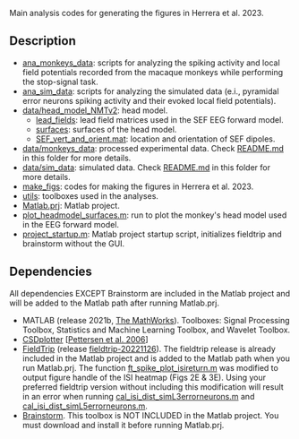 
Main analysis codes for generating the figures in Herrera et al. 2023.

## Description
- [ana_monkeys_data](ana_monkeys_data): scripts for analyzing the spiking activity and local field potentials recorded from the macaque monkeys while performing the stop-signal task. 
- [ana_sim_data](ana_sim_data): scripts for analyzing the simulated data (e.i., pyramidal error neurons spiking activity and their evoked local field potentials).
- [data/head_model_NMTv2](data\head_model_NMTv2): head model.
    - [lead_fields](data\head_model_NMTv2\lead_fields): lead field matrices used in the SEF EEG forward model.
    - [surfaces](data\head_model_NMTv2\surfaces): surfaces of the head model.
    - [SEF_vert_and_orient.mat](data\head_model_NMTv2\SEF_vert_and_orient.mat): location and orientation of SEF dipoles.
- [data/monkeys_data](data\monkeys_data): processed experimental data. Check [README.md](data\monkeys_data\README.md) in this folder for more details.
- [data/sim_data](data\sim_data): simulated data. Check [README.md](data\sim_data\README.md) in this folder for more details.
- [make_figs](make_figs): codes for making the figures in Herrera et al. 2023.
- [utils](utils): toolboxes used in the analyses.
- [Matlab.prj](Matlab.prj): Matlab project.
- [plot_headmodel_surfaces.m](plot_headmodel_surfaces.m): run to plot the monkey's head model used in the EEG forward model.
- [project_startup.m](project_startup.m): Matlab project startup script, initializes fieldtrip and brainstorm without the GUI.

## Dependencies
All dependencies EXCEPT Brainstorm are included in the Matlab project and will be added to the Matlab path after running Matlab.prj. 
- MATLAB (release 2021b, [The MathWorks](https://www.mathworks.com/?s_tid=gn_logo)). Toolboxes: Signal Processing Toolbox, Statistics and Machine Learning Toolbox, and Wavelet Toolbox.
- [CSDplotter](src_matlab\utils\CSDplotter-0.1.1) [[Pettersen et al. 2006](10.1016/j.jneumeth.2005.12.005)]
- [FieldTrip](https://www.fieldtriptoolbox.org/) (release [fieldtrip-20221126](src_matlab\utils\fieldtrip-20221126)). The fieldtrip release is already included in the Matlab project and is added to the Matlab path when you run Matlab.prj. The function [ft_spike_plot_isireturn.m](utils\fieldtrip-20221126\contrib\spike\ft_spike_plot_isireturn.m) was modified to output figure handle of the ISI heatmap (Figs 2E & 3E). Using your preferred fieldtrip version without including this modification will result in an error when running [cal_isi_dist_simL3errorneurons.m](src_matlab\ana_sim_data\cal_isi_dist_simL3errorneurons.m) and [cal_isi_dist_simL5errorneurons.m](src_matlab\ana_sim_data\cal_isi_dist_simL5errorneurons.m).
- [Brainstorm](https://neuroimage.usc.edu/brainstorm/Introduction). This toolbox is NOT INCLUDED in the Matlab project. You must download and install it before running Matlab.prj. 